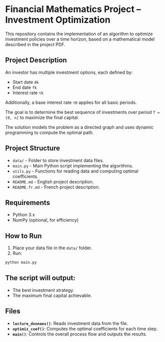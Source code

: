 # Financial Mathematics Project – Investment Optimization

This repository contains the implementation of an algorithm to optimize investment policies over a time horizon, based on a mathematical model described in the project PDF.

## Project Description

An investor has multiple investment options, each defined by:
- Start date `dk`
- End date `fk`
- Interest rate `τk`

Additionally, a base interest rate `τ0` applies for all basic periods.

The goal is to determine the best sequence of investments over period `T = [0, n]` to maximize the final capital.

The solution models the problem as a directed graph and uses dynamic programming to compute the optimal path.

## Project Structure

- `data/` - Folder to store investment data files.
- `main.py` - Main Python script implementing the algorithms.
- `utils.py` - Functions for reading data and computing optimal coefficients.
- `README.md` - English project description.
- `README.fr.md` - French project description.

## Requirements

- Python 3.x
- NumPy (optional, for efficiency)

## How to Run

1. Place your data file in the `data/` folder.
2. Run:

```bash
python main.py
```

## The script will output:

- The best investment strategy.
- The maximum final capital achievable.

## Files

- **`lecture_donnees()`**: Reads investment data from the file.
- **`optimiz_coef()`**: Computes the optimal coefficients for each time step.
- **`main()`**: Controls the overall process flow and outputs the results.

